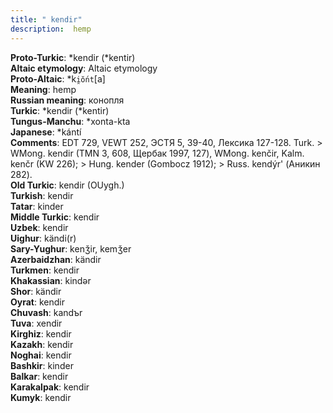 ```yaml
---
title: " kendir"
description:  hemp
---
```


<strong>Proto-Turkic</strong>:  *kendir (*kentir)<br>
<strong>Altaic etymology</strong>:  Altaic etymology<br>
<strong> Proto-Altaic</strong>:  *k`i̯ŏ́nt`[a]<br>
<strong>Meaning</strong>:  hemp<br>
<strong>Russian meaning</strong>:  конопля<br>
<strong>Turkic</strong>:  *kendir (*kentir)<br>
<strong>Tungus-Manchu</strong>:  *xonta-kta<br>
<strong>Japanese</strong>:  *kántí<br>
<strong>Comments</strong>:  EDT 729, VEWT 252, ЭСТЯ 5, 39-40, Лексика 127-128. Turk. > WMong. kendir (TMN 3, 608, Щербак 1997, 127), WMong. kenčir, Kalm. kenčr (KW 226); > Hung. kender (Gombocz 1912); > Russ. kendýr' (Аникин 282).<br>
<strong>Old Turkic</strong>:  kendir (OUygh.)<br>
<strong>Turkish</strong>:  kendir<br>
<strong>Tatar</strong>:  kinder<br>
<strong>Middle Turkic</strong>:  kendir<br>
<strong>Uzbek</strong>:  kendir<br>
<strong>Uighur</strong>:  kändi(r)<br>
<strong>Sary-Yughur</strong>:  kenǯir, kemǯer<br>
<strong>Azerbaidzhan</strong>:  kändir<br>
<strong>Turkmen</strong>:  kendir<br>
<strong>Khakassian</strong>:  kindǝr<br>
<strong>Shor</strong>:  kändir<br>
<strong>Oyrat</strong>:  kendir<br>
<strong>Chuvash</strong>:  kandъr<br>
<strong>Tuva</strong>:  xendir<br>
<strong>Kirghiz</strong>:  kendir<br>
<strong>Kazakh</strong>:  kendir<br>
<strong>Noghai</strong>:  kendir<br>
<strong>Bashkir</strong>:  kinder<br>
<strong>Balkar</strong>:  kendir<br>
<strong>Karakalpak</strong>:  kendir<br>
<strong>Kumyk</strong>:  kendir<br>


